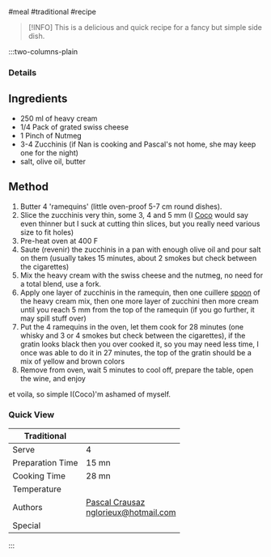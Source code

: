 #meal #traditional #recipe

> [!INFO]
> This is a delicious and quick recipe for a fancy but simple side dish.

:::two-columns-plain

### Details
## Ingredients

- 250 ml of heavy cream
- 1/4 Pack of grated swiss cheese
- 1 Pinch of Nutmeg
- 3-4 Zucchinis (if Nan is cooking and Pascal's not home, she may keep one for the night)
- salt, olive oil, butter


## Method

1. Butter 4 'ramequins' (little oven-proof 5-7 cm round dishes).
2. Slice the zucchinis very thin, some 3, 4 and 5 mm (I [Coco](/wiki/pages/createpage.action?spaceKey=miam&title=Coco&linkCreation=true&fromPageId=430133) would say even thinner but I suck at cutting thin slices, but you really need various size to fit holes)
3. Pre-heat oven at 400 F
4. Saute (revenir) the zucchinis in a pan with enough olive oil and pour salt on them (usually takes 15 minutes, about 2 smokes but check between the cigarettes)
5. Mix the heavy cream with the swiss cheese and the nutmeg, no need for a total blend, use a fork.
6. Apply one layer of zucchinis in the ramequin, then one cuillere [spoon](/wiki/pages/createpage.action?spaceKey=miam&title=spoon&linkCreation=true&fromPageId=430133) of the heavy cream mix, then one more layer of zucchini then more cream until you reach 5 mm from the top of the ramequin (if you go further, it may spill stuff over)
7. Put the 4 ramequins in the oven, let them cook for 28 minutes (one whisky and 3 or 4 smokes but check between the cigarettes), if the gratin looks black then you over cooked it, so you may need less time, I once was able to do it in 27 minutes, the top of the gratin should be a mix of yellow and brown colors
8. Remove from oven, wait 5 minutes to cool off, prepare the table, open the wine, and enjoy

et voila, so simple I(Coco)'m ashamed of myself.


### Quick View
| Traditional      |                                                |
| ---------------- | ---------------------------------------------- |
| Serve            | 4                                              |
| Preparation Time | 15 mn                                          |
| Cooking Time     | 28 mn                                          |
| Temperature      |                                                |
| Authors          | [Pascal Crausaz](mailto:pascal@askpascal.com)  <br>[nglorieux@hotmail.com](/wiki/pages/createpage.action?spaceKey=miam&title=Nicolas%20Glorieux&linkCreation=true&fromPageId=430133) |
| Special          |                                                |

:::

